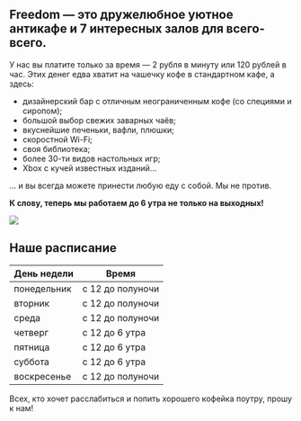 ## Freedom — это дружелюбное уютное антикафе и 7 интересных залов для всего-всего. 

У нас вы платите только за время — 2 рубля в минуту или 120 рублей в час. Этих денег едва хватит на чашечку кофе в стандартном кафе, а здесь:

* дизайнерский бар с отличным неограниченным кофе (со специями и сиропом);
* большой выбор свежих заварных чаёв;
* вкуснейшие печеньки, вафли, плюшки;
* скоростной Wi-Fi;
* своя библиотека;
* более 30-ти видов настольных игр;
* Xbox с кучей известных изданий…

… и вы всегда можете принести любую еду с собой. Мы не против.

**К слову, теперь мы работаем до 6 утра не только на выходных!**

![](http://placehold.it/950x30)

## Наше расписание

| День недели | Время            |
| ----------- | ---------------- |
| понедельник | с 12 до полуночи |
| вторник     | с 12 до полуночи |
| среда       | с 12 до полуночи |
| четверг     | с 12 до 6 утра   |
| пятница     | с 12 до 6 утра   |
| суббота     | с 12 до 6 утра   |
| воскресенье | с 12 до полуночи |

Всех, кто хочет расслабиться и попить хорошего кофейка поутру, прошу к нам!